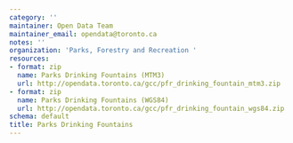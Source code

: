 ```yaml
---
category: ''
maintainer: Open Data Team
maintainer_email: opendata@toronto.ca
notes: ''
organization: 'Parks, Forestry and Recreation '
resources:
- format: zip
  name: Parks Drinking Fountains (MTM3)
  url: http://opendata.toronto.ca/gcc/pfr_drinking_fountain_mtm3.zip
- format: zip
  name: Parks Drinking Fountains (WGS84)
  url: http://opendata.toronto.ca/gcc/pfr_drinking_fountain_wgs84.zip
schema: default
title: Parks Drinking Fountains
---
```

